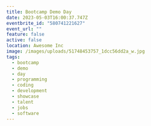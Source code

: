 ```yaml
---
title: Bootcamp Demo Day
date: 2023-05-03T16:00:37.747Z
eventbrite_id: "580741221627"
event_url: ""
feature: false
active: false
location: Awesome Inc
image: /images/uploads/51748453757_1dcc56dd2a_w.jpg
tags:
  - bootcamp
  - demo
  - day
  - programming
  - coding
  - development
  - showcase
  - talent
  - jobs
  - software
---
```

